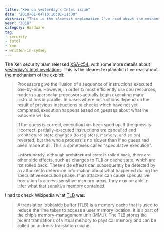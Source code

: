 ```yaml
---
title: "Xen on yesterday’s Intel issue"
date: "2018-01-04T10:16:02+11:00"
abstract: "This is the clearest explanation I've read about the mechanism of the exploit."
year: "2018"
category: Hardware
tag:
- security
- intel
- xen
- written-in-sydney
---
```

The Xen security team released [XSA-254], with some more details about [yesterday's Intel revelations]. This is the clearest explanation I've read about the mechanism of the exploit:

> Processors give the illusion of a sequence of instructions executed
> one-by-one.  However, in order to most efficiently use cpu resources,
> modern superscalar processors actually begin executing many
> instructions in parallel.  In cases where instructions depend on the
> result of previous instructions or checks which have not yet
> completed, execution happens based on guesses about what the outcome
> will be.
>
> If the guess is correct, execution has been sped up.  If the
> guess is incorrect, partially-executed instructions are cancelled and
> architectural state changes (to registers, memory, and so on)
> reverted; but the whole process is no slower than if no guess had been
> made at all.  This is sometimes called "speculative execution".
>
> Unfortunately, although architectural state is rolled back, there are
> other side effects, such as changes to TLB or cache state, which are
> not rolled back.  These side effects can subsequently be detected by
> an attacker to determine information about what happened during the
> speculative execution phase.  If an attacker can cause speculative
> execution to access sensitive memory areas, they may be able to infer
> what that sensitive memory contained.

I had to check Wikipedia what [TLB] was:

> A translation lookaside buffer (TLB) is a memory cache that is used to reduce the time taken to access a user memory location. It is a part of the chip’s memory-management unit (MMU). The TLB stores the recent translations of virtual memory to physical memory and can be called an address-translation cache.

[yesterday's Intel revelations]: https://rubenerd.com/intels-protected-kernel-memory-leak-fun/
[TLB]: https://en.wikipedia.org/wiki/Translation_lookaside_buffer "Wikipedia: Translation lookaside buffer"
[XSA-254]: https://lists.xen.org/archives/html/xen-devel/2018-01/msg00103.html


